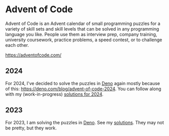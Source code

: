 # Advent of Code

Advent of Code is an Advent calendar of small programming puzzles for a variety
of skill sets and skill levels that can be solved in any programming language
you like. People use them as interview prep, company training, university
coursework, practice problems, a speed contest, or to challenge each other.

<https://adventofcode.com/>

## 2024

For 2024, I've decided to solve the puzzles in [Deno](https://deno.com/) again
mostly because of this: <https://deno.com/blog/advent-of-code-2024>. You can
follow along with my (work-in-progress) [solutions for 2024](./2024/).

## 2023

For 2023, I am solving the puzzles in [Deno](https://deno.com/). See my
[solutions](./2023/). They may not be pretty, but they work.
